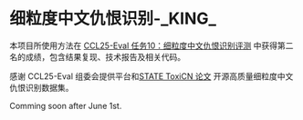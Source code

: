 # 细粒度中文仇恨识别-\_KING\_

本项目所使用方法在 [CCL25-Eval 任务10：细粒度中文仇恨识别评测](https://tianchi.aliyun.com/competition/entrance/532298) 中获得第二名的成绩，包含结果复现、技术报告及相关代码。  

感谢 CCL25-Eval 组委会提供平台和[STATE ToxiCN 论文](https://arxiv.org/abs/2501.15451) 开源高质量细粒度中文仇恨识别数据集。  

Comming soon after June 1st.
